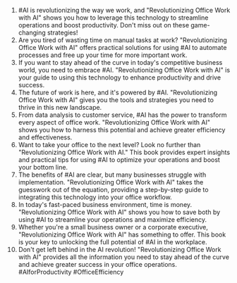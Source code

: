 1. #AI is revolutionizing the way we work, and "Revolutionizing Office Work with AI" shows you how to leverage this technology to streamline operations and boost productivity. Don't miss out on these game-changing strategies!
2. Are you tired of wasting time on manual tasks at work? "Revolutionizing Office Work with AI" offers practical solutions for using #AI to automate processes and free up your time for more important work.
3. If you want to stay ahead of the curve in today's competitive business world, you need to embrace #AI. "Revolutionizing Office Work with AI" is your guide to using this technology to enhance productivity and drive success.
4. The future of work is here, and it's powered by #AI. "Revolutionizing Office Work with AI" gives you the tools and strategies you need to thrive in this new landscape.
5. From data analysis to customer service, #AI has the power to transform every aspect of office work. "Revolutionizing Office Work with AI" shows you how to harness this potential and achieve greater efficiency and effectiveness.
6. Want to take your office to the next level? Look no further than "Revolutionizing Office Work with AI." This book provides expert insights and practical tips for using #AI to optimize your operations and boost your bottom line.
7. The benefits of #AI are clear, but many businesses struggle with implementation. "Revolutionizing Office Work with AI" takes the guesswork out of the equation, providing a step-by-step guide to integrating this technology into your office workflow.
8. In today's fast-paced business environment, time is money. "Revolutionizing Office Work with AI" shows you how to save both by using #AI to streamline your operations and maximize efficiency.
9. Whether you're a small business owner or a corporate executive, "Revolutionizing Office Work with AI" has something to offer. This book is your key to unlocking the full potential of #AI in the workplace.
10. Don't get left behind in the AI revolution! "Revolutionizing Office Work with AI" provides all the information you need to stay ahead of the curve and achieve greater success in your office operations. #AIforProductivity #OfficeEfficiency
